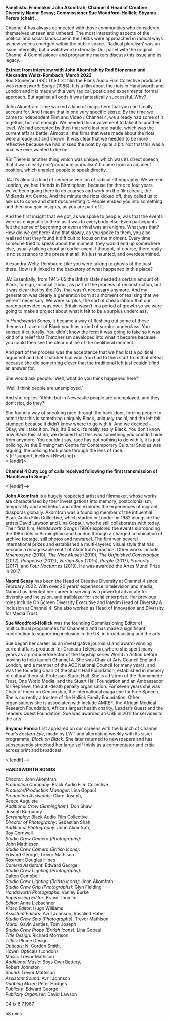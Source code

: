 

**Panellists: Filmmaker John Akomfrah; Channel 4 Head of Creative Diversity  Naomi Sesay; Commissioner Sue Woodford-Hollick; Shyama Perera (chair).**

Channel 4 has always connected with those communities who considered themselves unseen and unheard. The most interesting aspects of the political and social landscape in the 1980s were approached in radical ways as new voices emerged within the public space. ‘Radical pluralism’ was an issue internally, but a watchword externally. Our panel with the original Channel 4 Commissioner and programme makers discuss this issue and its legacy.

**Extract from interview with John Akomfrah by Rod Stoneman and Alexandra Weltz-Rombach, March 2022**  
Rod Stoneman (RS): The first film the Black Audio Film Collective produced was _Handsworth Songs_ (1986). It is a film about the riots in Handsworth and London and it is made with a very radical, poetic and experimental formal approach. But against all odds it was fantastically successful. Why?

John Akomfrah:  Time worked a kind of magic here that you can’t really account for. And I mean that in one very specific sense. By the time we came to Independent Film and Video / Channel 4, we already had some of it together, but not enough. We needed this involvement to take it to another level. We had accepted by then that we’d lost one battle, which was the current affairs battle. Almost all the films that were made about the riots were already out and shown. It was clear that we needed to be more reflective because we had missed the boat by quite a bit. Not that this was a boat we ever wanted to be on!

RS: There is another thing which was unique, which was its direct speech, that it was clearly not ‘parachute journalism’. It came from an adjacent position, which enabled people to speak directly.

JA: It’s almost a kind of perverse version of radical ethnography. We were in London, we had friends in Birmingham, because for three to four years we’ve been going there to do courses and work on the film circuit, the Midlands Art Centre. And the minute the riots kicked off, they called us to ask us to come and start documenting it. People embed you into something and then you gain insights, as you are part of it.

And the first insight that we got, as we spoke to people, was that the events were as enigmatic to them as it was to everybody else. Even participants felt the sense of becoming or even arrival was an enigma. What was that? How did we get here? And that slowly, as you spoke to them, you also realised that they found it difficult to focus on the moment. Every time someone tried to speak about the moment, they would end up somewhere else, usually talking about an earlier event. I thought, of course, there really is no substance to the present at all. It’s just haunted, and overdetermined.

Alexandra Weltz-Rombach: Like you were talking to ghosts of the past there. How is it linked to the backstory of what happened in this place?

JA: Essentially, from 1945-65 the British state needed a certain amount of Black, foreign, colonial labour, as part of the process of reconstruction, but it was clear that by the 70s, that wasn’t necessary anymore. And my generation was clearly a generation born at a moment of realising that we weren’t necessary. We were surplus, the sort of cheap labour that our parents provided, was over. Britain wasn’t in a period of growth so we were going to make a project about what it felt to be a surplus underclass.

In _Handsworth Songs_, it became a way of fleshing out some of these themes of race or of Black youth as a kind of surplus underclass. You sensed it culturally. You didn’t know the form it was going to take so it was kind of a relief that Thatcherism developed into what it became because you could then see the clear outline of the neoliberal moment.

And part of the process was the acceptance that we had lost a political argument and that Thatcher had won. You had to then start from that defeat because she did something clever that the traditional left just couldn’t find an answer for.

She would ask people: ‘Well, what do you think happened here?’

‘Well, I think people are unemployed.’

And she replies: ‘Ahhh, but in Newcastle people are unemployed, and they don’t riot, do they?’

She found a way of sneaking race through the back door, forcing people to admit that this is something uniquely Black, uniquely racial, and the left felt stumped because it didn’t know where to go with it. And we decided – Okay, we’ll take it on. Yes, it’s Black. It’s really, really Black. You don’t know how Black this is! So, we decided that this was something you couldn’t hide from anymore. You couldn’t say, race has got nothing to do with it, it is just policing. As the Birmingham Centre for Contemporary Cultural Studies was arguing, the policing took place through the lens of race.  
<![if !supportLineBreakNewLine]>  
<![endif]>

**Channel 4 Duty Log of calls received following the first transmission of ‘Handsworth Songs’**

<![endif]-->

**John Akomfrah** is a hugely respected artist and filmmaker, whose works are characterised by their investigations into memory, postcolonialism, temporality and aesthetics and often explores the experiences of migrant diasporas globally. Akomfrah was a founding member of the influential Black Audio Film Collective, which started in London in 1982 alongside the artists David Lawson and Lina Gopaul, who he still collaborates with today. Their first film, _Handsworth Songs_ (1986) explored the events surrounding the 1985 riots in Birmingham and London through a charged combination of archive footage, still photos and newsreel. The film won several international prizes and established a multi-layered visual style that has become a recognisable motif of Akomfrah’s practice. Other works include _Mnemosyne_ (2010), _The Nine Muses_ (2010), _The Unfinished Conversation_ (2012), _Peripeteia_ (2012), _Vertigo Sea_ (2015), _Purple_ (2017), _Precarity_ (2017), and _Four Nocturnes_ (2019). He was awarded the Artes Mundi Prize in 2017.

**Naomi Sesay** has been the Head of Creative Diversity at Channel 4 since February 2022. With over 20 years’ experience in television and media, Naomi has devoted her career to serving as a powerful advocate for diversity and inclusion, and trailblazer for social enterprise. Her previous roles include On Screen Diversity Executive and Interim Head of Diversity & Inclusion at Channel 4. She also worked as Head of Innovation and Diversity for Media Trust.

**Sue Woodford-Hollick** was the founding Commissioning Editor of multicultural programmes for Channel 4 and has made a significant contribution to supporting inclusion in the UK, in broadcasting and the arts.

Sue began her career as an investigative journalist and award-winning current affairs producer for Granada Television, where she spent many years as a producer/director of the flagship series World in Action before moving to help launch Channel 4. She was Chair of Arts Council England – London, and a member of the ACE National Council for many years, and was the founding Chair of the Stuart Hall Foundation, established in memory of cultural theorist, Professor Stuart Hall. She is a Patron of the Runnymede Trust, One World Media, and the Stuart Hall Foundation and an Ambassador for Reprieve, the anti-death penalty organisation. For seven years she was Chair of Index on Censorship, the international magazine for Free Speech. She is currently a trustee of the Hollick Family Foundation. Other organisations she is associated with include AMREF, the African Medical Research Foundation, Africa’s largest health charity, Leader’s Quest and the Leaders Quest Foundation. Sue was awarded an OBE in 2011 for services to the arts.

**Shyama Perera** first appeared on our screens with the launch of Channel Four’s _Eastern Eye_, made by LWT and alternating weekly with its sister programme, _Black on Black_. She later returned to newspapers and has subsequently stretched her large self thinly as a commentator and critic across print and broadcast.

<![endif]-->

**HANDSWORTH SONGS**

_Director_: John Akomfrah  
_Production Company_: Black Audio Film Collective  
_Producer/Production Manager_: Lina Gopaul  
_Production Assistants_: Clare Joseph,  
Reece Auguiste  
_Additional Crew (Birmingham)_: Don Shaw,  
Joseph Burgundy  
_Screenplay_: Black Audio Film Collective  
_Director of Photography_: Sebastian Shah  
_Additional Photography_: John Akomfrah,  
Roy Cornwall  
_Studio Crew Camera (Photographs)_:  
John Mathieson  
_Studio Crew Camera (British Icons)_:  
Edward George, Trevor Mathison  
_Rostrum_: Douglas Hines  
_Camera Assistant_: Edward George  
_Studio Crew Lighting (Photographs)_:  
Dalton Campbell  
_Studio Crew Lighting (British Icons)_: John Akomfrah  
_Studio Crew Grip (Photographs)_: Glyn Fielding  
_Handsworth Photographs_: Vanley Burke  
_Supervising Editor_: Brand Thumim  
_Editor_: Anna Liebschner  
_Video Editor_: Hugh Williams  
_Assistant Editors_: Avril Johnson, Rosalind Haber  
_Studio Crew Sets (Photographs)_: Trevor Mathison  
_Mural_: Gavin Jantjes, Tom Joseph  
_Studio Crew Props (British Icons)_: Lina Gopaul  
_Title Design_: Richard Morrison  
_Titles_: Plume Design  
_Opticals_: N. Gordon Smith,  
Howell Opticals (London)  
_Music_: Trevor Mathison  
_Additional Music_: Boys Own Battery,  
Robert Johnston  
_Sound_: Trevor Mathison  
_Assistant Sound_: Avril Johnson  
_Dubbing Mixer_: Peter Hodges  
_Publicity_: Edward George  
_Publicity Organiser_: David Lawson

C4 tx 6.7.1987

58 mins
<!--stackedit_data:
eyJoaXN0b3J5IjpbLTE0MTg5MzE2NjhdfQ==
-->